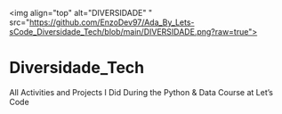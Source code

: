 
<img align="top" alt="DIVERSIDADE" " src="https://github.com/EnzoDev97/Ada_By_Lets-sCode_Diversidade_Tech/blob/main/DIVERSIDADE.png?raw=true">   




# Diversidade_Tech
All Activities and Projects I Did During the Python &amp; Data Course at Let’s Code
